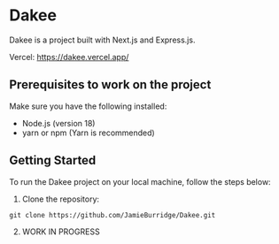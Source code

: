 # Dakee 

Dakee is a project built with Next.js and Express.js.

Vercel: https://dakee.vercel.app/

## Prerequisites to work on the project

Make sure you have the following installed:

- Node.js (version 18)
- yarn or npm (Yarn is recommended)

## Getting Started

To run the Dakee project on your local machine, follow the steps below:

1. Clone the repository:
```
git clone https://github.com/JamieBurridge/Dakee.git
```

2. WORK IN PROGRESS

